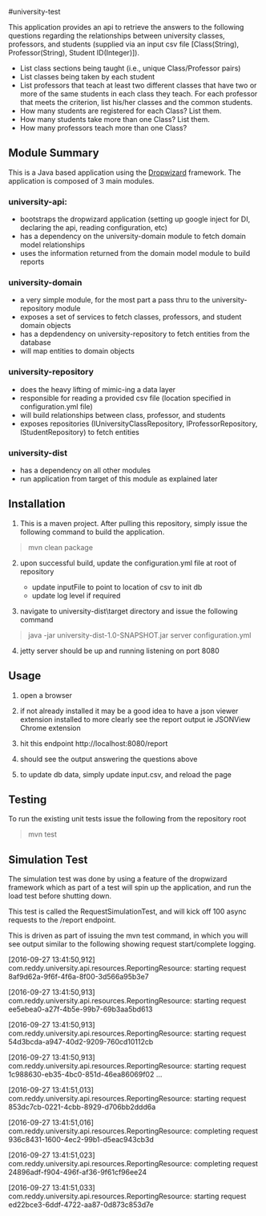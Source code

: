 #university-test

This application provides an api to retrieve the answers to the following questions regarding the relationships between university classes, professors, and students (supplied via an input csv file [Class(String), Professor(String), Student ID(Integer)]).

* List class sections being taught (i.e., unique Class/Professor pairs)
* List classes being taken by each student
* List professors that teach at least two different classes that have two or more of the same students in each class they teach.  For  each professor that meets the criterion, list his/her classes and the common students. 
* How many students are registered for each Class?  List them.
* How many students take more than one Class?  List them.
* How many professors teach more than one Class?

## Module Summary
This is a Java based application using the [Dropwizard](http://www.dropwizard.io/1.0.2/docs/ "Dropwizard") framework.  The application is composed of 3 main modules.

### university-api: 
* bootstraps the dropwizard application (setting up google inject for DI, declaring the api, reading configuration, etc)
* has a dependency on the university-domain module to fetch domain model relationships
* uses the information returned from the domain model module to build reports
    
### university-domain
* a very simple module, for the most part a pass thru to the university-repository module
* exposes a set of services to fetch classes, professors, and student domain objects
* has a depdendency on university-repository to fetch entities from the database
* will map entities to domain objects
    
### university-repository
* does the heavy lifting of mimic-ing a data layer
* responsible for reading a provided csv file (location specified in configuration.yml file)
* will build relationships between class, professor, and students
* exposes repositories (IUniversityClassRepository, IProfessorRepository, IStudentRepository) to fetch entities

### university-dist
* has a dependency on all other modules
* run application from target of this module as explained later

## Installation
1) This is a maven project.  After pulling this repository, simply issue the following command to build the application.
> mvn clean package

2) upon successful build, update the configuration.yml file at root of repository
   - update inputFile to point to location of csv to init db
   - update log level if required

3) navigate to university-dist\target  directory and issue the following command
> java -jar university-dist-1.0-SNAPSHOT.jar server configuration.yml

4) jetty server should be up and running listening on port 8080

## Usage
1) open a browser

2) if not already installed it may be a good idea to have a json viewer extension installed to more clearly see the report output
   ie JSONView Chrome extension

3) hit this endpoint http://localhost:8080/report

4) should see the output answering the questions above

5) to update db data, simply update input.csv, and reload the page

## Testing
To run the existing unit tests issue the following from the repository root
> mvn test

## Simulation Test

The simulation test was done by using a feature of the dropwizard framework which as part of a test will spin up
the application, and run the load test before shutting down.

This test is called the RequestSimulationTest, and will kick off 100 async requests to the /report endpoint.

This is driven as part of issuing the mvn test command, in which you will see output similar to the following
showing request start/complete logging.

[2016-09-27 13:41:50,912] com.reddy.university.api.resources.ReportingResource: starting request 8af9d62a-9f6f-4f6a-8f00-3d566a95b3e7

[2016-09-27 13:41:50,913] com.reddy.university.api.resources.ReportingResource: starting request ee5ebea0-a27f-4b5e-99b7-69b3aa5bd613

[2016-09-27 13:41:50,913] com.reddy.university.api.resources.ReportingResource: starting request 54d3bcda-a947-40d2-9209-760cd10112cb

[2016-09-27 13:41:50,913] com.reddy.university.api.resources.ReportingResource: starting request 1c988630-eb35-4bc0-851d-46ea86069f02
...

[2016-09-27 13:41:51,013] com.reddy.university.api.resources.ReportingResource: starting request 853dc7cb-0221-4cbb-8929-d706bb2ddd6a

[2016-09-27 13:41:51,016] com.reddy.university.api.resources.ReportingResource: completing request 936c8431-1600-4ec2-99b1-d5eac943cb3d

[2016-09-27 13:41:51,023] com.reddy.university.api.resources.ReportingResource: completing request 24896adf-f904-496f-af36-9f61cf96ee24

[2016-09-27 13:41:51,033] com.reddy.university.api.resources.ReportingResource: starting request ed22bce3-6ddf-4722-aa87-0d873c853d7e
